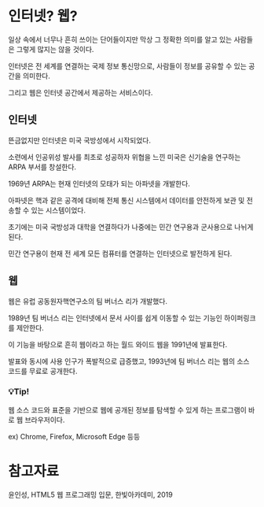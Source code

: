 # 인터넷? 웹?

일상 속에서 너무나 흔히 쓰이는 단어들이지만 막상 그 정확한 의미를 알고 있는 사람들은 그렇게 많지는 않을 것이다.

인터넷은 전 세계를 연결하는 국제 정보 통신망으로, 사람들이 정보를 공유할 수 있는 공간을 의미한다.

그리고 웹은 인터넷 공간에서 제공하는 서비스이다.



## 인터넷

뜬금없지만 인터넷은 미국 국방성에서 시작되었다.

소련에서 인공위성 발사를 최초로 성공하자 위협을 느낀 미국은 신기술을 연구하는 ARPA 부서를 창설한다.

1969년 ARPA는 현재 인터넷의 모태가 되는 아파넷을 개발한다.

아파넷은 핵과 같은 공격에 대비해 전체 통신 시스템에서 데이터를 안전하게 보관 및 전송할 수 있는 시스템이었다.

초기에는 미국 국방성과 대학을 연결하다가 나중에는 민간 연구용과 군사용으로 나뉘게 된다.

민간 연구용이 현재 전 세계 모든 컴퓨터를 연결하는 인터넷으로 발전하게 된다.



## 웹

웹은 유럽 공동원자핵연구소의 팀 버너스 리가 개발했다.

1989년 팀 버너스 리는 인터넷에서 문서 사이를 쉽게 이동할 수 있는 기능인 하이퍼링크를 제안한다.

이 기능을 바탕으로 흔히 웹이라고 하는 월드 와이드 웹을 1991년에 발표한다.

발표와 동시에 사용 인구가 폭발적으로 급증했고, 1993년에 팀 버너스 리는 웹의 소스 코드를 무료로 공개한다.



### :bulb:Tip!

웹 소스 코드와 표준을 기반으로 웹에 공개된 정보를 탐색할 수 있게 하는 프로그램이 바로 웹 브라우저이다.

ex) Chrome, Firefox, Microsoft Edge 등등



# 참고자료

윤인성, HTML5 웹 프로그래밍 입문, 한빛아카데미, 2019